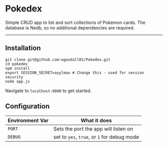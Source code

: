 # Pokedex
Simple CRUD app to list and sort collections of Pokemon cards. The database is Nedb, so no additional dependencies are required.

---

## Installation
```
git clone git@github.com:wgoodall01/Pokedex.git
cd pokedex
npm install
export SESSION_SECRET=ayylmao # Change this - used for session security
node app.js
```
Navigate to `localhost:8080` to get started.

## Configuration
|Environment Var|What it does|
|---|---|
|`PORT`|Sets the port the app will listen on|
|`DEBUG`| set to `yes`, `true`, or `1` for debug mode|

